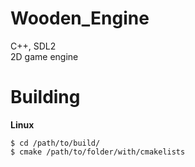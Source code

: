 Wooden_Engine
=============
C++, SDL2
<br>2D game engine

Building
=============

**Linux**
```
$ cd /path/to/build/
$ cmake /path/to/folder/with/cmakelists
```